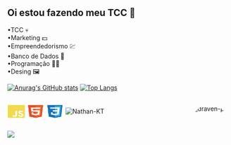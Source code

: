 ## Oi estou fazendo meu TCC 🥵

•TCC 💀<br>
•Marketing 💵<br>
•Empreendedorismo 💹<br>
•Banco de Dados 🎲<br>
•Programação 👩‍💻<br>
•Desing 🖼<br>

[![Anurag's GitHub stats](https://github-readme-stats.vercel.app/api?username=N4thannm&theme=radical&show_icons=true)](https://github.com/anuraghazra/github-readme-stats)
[![Top Langs](https://github-readme-stats.vercel.app/api/top-langs/?username=N4thannm&layout=compact)](https://github.com/anuraghazra/github-readme-stats)

<div style="display: inline_block"><br>
  <img align="center" alt="Nathann-Js" height="30" width="40" src="https://raw.githubusercontent.com/devicons/devicon/master/icons/javascript/javascript-plain.svg">
  <img align="center" alt="Nathan-HTML" height="30" width="40" src="https://raw.githubusercontent.com/devicons/devicon/master/icons/html5/html5-original.svg">
  <img align="center" alt="Nathan-CSS" height="30" width="40" src="https://raw.githubusercontent.com/devicons/devicon/master/icons/css3/css3-original.svg">
   <img align="center" alt="Nathan-KT" height="30" width="40" src="https://cdn.jsdelivr.net/gh/devicons/devicon/icons/kotlin/kotlin-original.svg">
  <img align="right" alt="draven-pic" height="150" style="border-radius:50px;" src="https://pbs.twimg.com/media/EZMzdhRXsAEGI09?format=jpg&name=4096x4096">
</div>
  
  ##
 
<div> 
  <a href="https://www.linkedin.com/in/Nathan-a43696266/" target="_blank"><img src="https://img.shields.io/badge/-LinkedIn-%230077B5?style=for-the-badge&logo=linkedin&logoColor=white" target="_blank"></a> 
</div>
